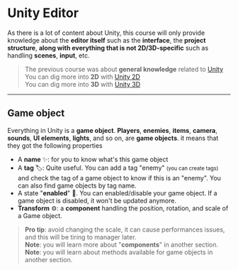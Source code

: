 # Unity Editor

As there is a lot of content about Unity, this course will only provide knowledge about the **editor itself** such as the **interface**, the **project structure**, **along with everything that is not 2D/3D-specific** such as handling **scenes**, **input**, etc.

> The previous course was about **general knowledge** related to [Unity](../unity/index.md)<br>
> You can dig more into **2D** with [Unity 2D](../unity-2d/index.md)<br>
> You can dig more into **3D** with [Unity 3D](../unity-3d/index.md)

<hr class="sl">

## Game object

Everything in Unity is a **game object**. **Players**, **enemies**, **items**, **camera**, **sounds**, **UI elements**, **lights**, and so on, are **game objects**. it means that they got the following properties

* A **name** ✨: for you to know what's this game object
* A **tag** 🏷: Quite useful. You can add a tag "enemy" <small>(you can create tags)</small> and check the tag of a game object to know if this is an "enemy". You can also find game objects by tag name.
* A state "**enabled**" 🤚. You can enabled/disable your game object. If a game object is disabled, it won't be updated anymore.
* **Transform** ⚙: a **component** handling the position, rotation, and scale of a Game object.

> **Pro tip**: avoid changing the scale, it can cause performances issues, and this will be tiring to manager later.<br>
> **Note**: you will learn more about "**components**" in another section.<br>
> **Note**: you will learn about methods available for game objects in another section.